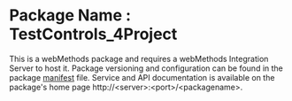 # Package Name : TestControls_4Project
This is a webMethods package and requires a webMethods Integration Server to host it. Package versioning and configuration can be found in the package [manifest](./TestControls_4Project/manifest.v3) file. Service and API documentation is available on the package's home page http://&lt;server&gt;:&lt;port&gt;/&lt;packagename>.